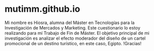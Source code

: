 # mutimm.github.io
Mi nombre es Hiosra, alumna del Máster en Tecnologías para la Investigación de Mercados y Marketing. Este cuestionario lo estoy realizando para mí Trabajo de Fin de Máster. El objetivo principal de mi investigación es analizar el efecto moderador del diseño de un cartel promocional de un destino turístico, en este caso, Egipto.  !Gracias!
